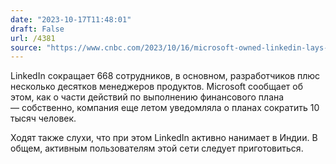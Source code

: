 ```yaml
---
date: "2023-10-17T11:48:01"
draft: False
url: /4381
source: "https://www.cnbc.com/2023/10/16/microsoft-owned-linkedin-lays-off-nearly-700-read-the-memo-here.html"
---
```


LinkedIn сокращает 668 сотрудников, в основном, разработчиков плюс несколько десятков менеджеров продуктов. Microsoft сообщает об этом, как о части действий по выполнению финансового плана — собственно, компания еще летом уведомляла о планах сократить 10 тысяч человек. 

Ходят также слухи, что при этом LinkedIn активно нанимает в Индии. В общем, активным пользователям этой сети следует приготовиться.
